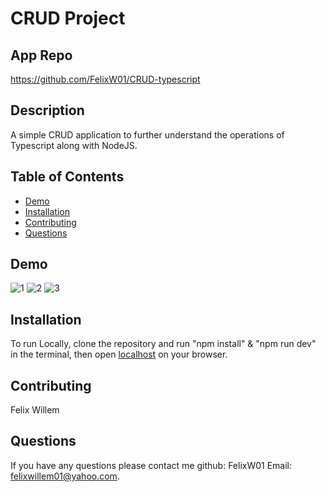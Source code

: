 # CRUD Project

## App Repo 
https://github.com/FelixW01/CRUD-typescript

## Description
A simple CRUD application to further understand the operations of Typescript along with NodeJS.

## Table of Contents
- [Demo](#demo)
- [Installation](#installation)
- [Contributing](#contributing)
- [Questions](#questions)

## Demo
![1](https://github.com/FelixW01/CRUD-typescript/assets/90164142/25fc4b88-1d13-499b-8b67-0c3a4ce61ef1)
![2](https://github.com/FelixW01/CRUD-typescript/assets/90164142/8dd90d3c-2fe4-493c-8bdb-1c07ea1802b0)
![3](https://github.com/FelixW01/CRUD-typescript/assets/90164142/fef246e9-3e71-4d11-83ca-1897f824c8f0)

## Installation
To run Locally, clone the repository and run "npm install" & "npm run dev" in the terminal, then open [localhost](http://127.0.0.1:5173/) on your browser.

## Contributing
Felix Willem

## Questions
If you have any questions please contact me github: FelixW01 Email: felixwillem01@yahoo.com.
